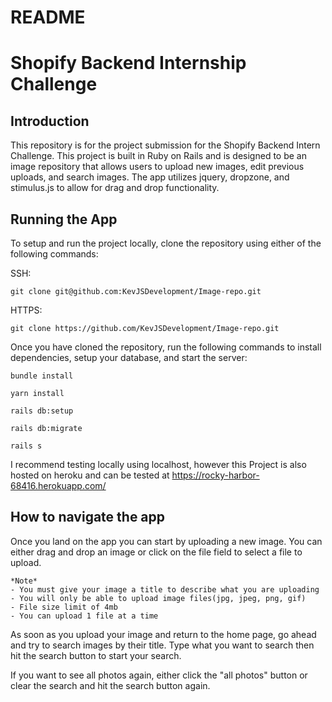# README

# Shopify Backend Internship Challenge
## Introduction
This repository is for the project submission for the Shopify Backend Intern Challenge. This project is built in Ruby on Rails and is designed to be an image repository that allows users to upload new images, edit previous uploads, and search images. The app utilizes jquery, dropzone, and stimulus.js to allow for drag and drop functionality.

## Running the App

To setup and run the project locally, clone the repository using either of the following commands:

SSH: 

    git clone git@github.com:KevJSDevelopment/Image-repo.git 

HTTPS:

    git clone https://github.com/KevJSDevelopment/Image-repo.git

Once you have cloned the repository, run the following commands to install dependencies, setup your database, and start the server: 

    bundle install

    yarn install

    rails db:setup

    rails db:migrate

    rails s

I recommend testing locally using localhost, however this Project is also hosted on heroku and can be tested at https://rocky-harbor-68416.herokuapp.com/

## How to navigate the app
Once you land on the app you can start by uploading a new image. You can either drag and drop an image or click on the file field to select a file to upload. 

    *Note*
    - You must give your image a title to describe what you are uploading
    - You will only be able to upload image files(jpg, jpeg, png, gif)
    - File size limit of 4mb
    - You can upload 1 file at a time

As soon as you upload your image and return to the home page, go ahead and try to search images by their title. Type what you want to search then hit the search button to start your search. 

If you want to see all photos again, either click the "all photos" button or clear the search and hit the search button again.

